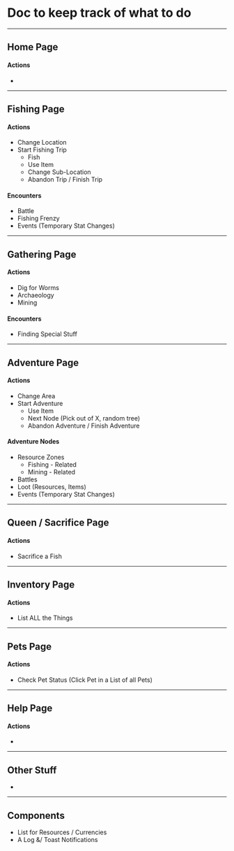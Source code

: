 # Doc to keep track of what to do
----------
## Home Page
#### Actions
- 

----------
## Fishing Page
#### Actions
- Change Location
- Start Fishing Trip
    - Fish
    - Use Item
    - Change Sub-Location
    - Abandon Trip / Finish Trip

#### Encounters
- Battle
- Fishing Frenzy
- Events (Temporary Stat Changes)
----------
## Gathering Page
#### Actions
- Dig for Worms
- Archaeology
- Mining

#### Encounters
- Finding Special Stuff
----------
## Adventure Page
#### Actions
- Change Area
- Start Adventure
    - Use Item
    - Next Node (Pick out of X, random tree)
    - Abandon Adventure / Finish Adventure

#### Adventure Nodes
- Resource Zones
    - Fishing - Related
    - Mining - Related
- Battles
- Loot (Resources, Items)
- Events (Temporary Stat Changes)
----------
## Queen / Sacrifice Page
#### Actions
- Sacrifice a Fish
----------
## Inventory Page
#### Actions
- List ALL the Things
----------
## Pets Page
#### Actions
- Check Pet Status (Click Pet in a List of all Pets)
----------
## Help Page
#### Actions
- 
----------
## Other Stuff
- 
----------
## Components
- List for Resources / Currencies
- A Log &/ Toast Notifications